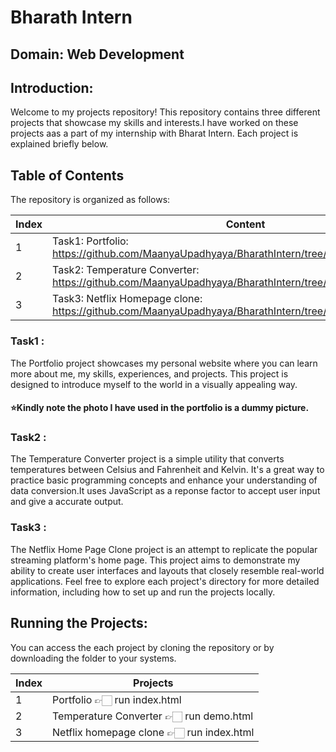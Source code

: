 # Bharath Intern

## Domain: Web Development

## Introduction:

Welcome to my projects repository! This repository contains three different projects that showcase my skills and interests.I have worked on these projects aas a part of my internship with Bharat Intern. Each project is explained briefly below.

## Table of Contents

The repository is organized as follows:


| Index | Content                |
|-------|---------------------   |
| 1     | Task1: Portfolio: https://github.com/MaanyaUpadhyaya/BharathIntern/tree/main/Porfolio     |
| 2     | Task2: Temperature Converter: https://github.com/MaanyaUpadhyaya/BharathIntern/tree/main/temperature |
| 3     | Task3: Netflix Homepage clone: https://github.com/MaanyaUpadhyaya/BharathIntern/tree/main/Netflix_homepage  |


### Task1 :

The Portfolio project showcases my personal website where you can learn more about me, my skills, experiences, and projects. This project is designed to introduce myself to the world in a visually appealing way.

#### ⭐️Kindly note the photo I have used in the portfolio is a dummy picture.

### Task2 :

The Temperature Converter project is a simple utility that converts temperatures between Celsius and Fahrenheit and Kelvin. It's a great way to practice basic programming concepts and enhance your understanding of data conversion.It uses JavaScript as a reponse factor to accept user input and give a accurate output.

### Task3 :

The Netflix Home Page Clone project is an attempt to replicate the popular streaming platform's home page. This project aims to demonstrate my ability to create user interfaces and layouts that closely resemble real-world applications.
Feel free to explore each project's directory for more detailed information, including how to set up and run the projects locally.


## Running the Projects:

You can access the each project by cloning  the repository or by downloading the folder to your systems.


| Index | Projects  |
|-------|-----------|
| 1     | Portfolio 👉🏻 run index.html   |
| 2     | Temperature Converter 👉🏻 run demo.html  |
| 3     | Netflix homepage clone 👉🏻 run index.html |


